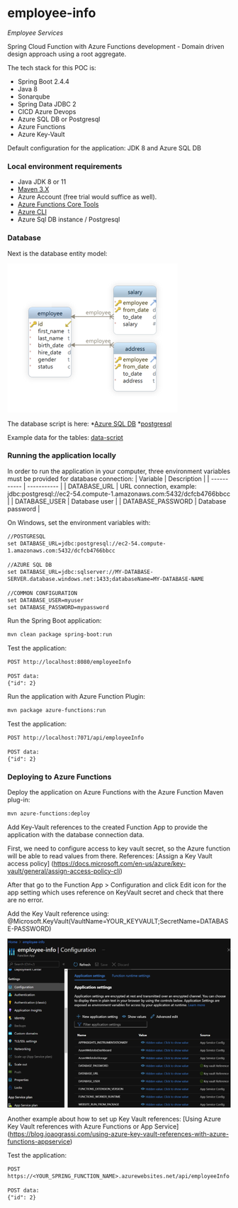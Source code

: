 # employee-info
*Employee Services*

Spring Cloud Function with Azure Functions development - Domain driven design approach using a root aggregate. 

The tech stack for this POC is:
* Spring Boot 2.4.4
* Java 8
* Sonarqube  
* Spring Data JDBC 2
* CICD Azure Devops  
* Azure SQL DB or Postgresql
* Azure Functions
* Azure Key-Vault

Default configuration for the application: JDK 8 and Azure SQL DB

### Local environment requirements
* Java JDK 8 or 11
* [Maven 3.X](https://maven.apache.org/download.cgi)
* Azure Account (free trial would suffice as well).
* [Azure Functions Core Tools](https://docs.microsoft.com/en-us/azure/azure-functions/functions-run-local?tabs=windows%2Ccsharp%2Cbash)
* [Azure CLI](https://docs.microsoft.com/en-us/cli/azure/install-azure-cli)
* Azure Sql DB instance / Postgresql

### Database
Next is the database entity model:

![Database Diagram](/doc/EntityModel.png)

The database script is here:
*[Azure SQL DB](/db/create-database-mssql.sql)
*[postgresql](/db/create-database-postgresql.sql)

Example data for the tables: [data-script](/db/data-script.sql)

### Running the application locally
In order to run the application in your computer, three environment variables must be provided
for database connection:
| Variable      | Description |
| ----------- | ----------- |
| DATABASE_URL      | URL connection, example: jdbc:postgresql://ec2-54.compute-1.amazonaws.com:5432/dcfcb4766bbcc       |
| DATABASE_USER      | Database user       |
| DATABASE_PASSWORD      | Database password       |
 
On Windows, set the environment variables with:
```
//POSTGRESQL
set DATABASE_URL=jdbc:postgresql://ec2-54.compute-1.amazonaws.com:5432/dcfcb4766bbcc

//AZURE SQL DB
set DATABASE_URL=jdbc:sqlserver://MY-DATABASE-SERVER.database.windows.net:1433;databaseName=MY-DATABASE-NAME

//COMMON CONFIGURATION
set DATABASE_USER=myuser
set DATABASE_PASSWORD=mypassword
```

Run the Spring Boot application:
```bash
mvn clean package spring-boot:run
```

Test the application:
```
POST http://localhost:8080/employeeInfo

POST data:
{"id": 2}
```

Run the application with Azure Function Plugin:
```bash
mvn package azure-functions:run
```

Test the application:
```
POST http://localhost:7071/api/employeeInfo

POST data:
{"id": 2}
```
### Deploying to Azure Functions

Deploy the application on Azure Functions with the Azure Function Maven plug-in:
```bash
mvn azure-functions:deploy
```

Add Key-Vault references to the created Function App to provide the application with the database connection data.

First, we need to configure access to key vault secret, so the Azure function
will be able to read values from there. 
References: [Assign a Key Vault access policy]
(https://docs.microsoft.com/en-us/azure/key-vault/general/assign-access-policy-cli)

After that go to the Function App > Configuration and click Edit icon for the app setting which uses reference on KeyVault secret and check that there are no error.

Add the Key Vault reference using:
@Microsoft.KeyVault(VaultName=YOUR_KEYVAULT;SecretName=DATABASE-PASSWORD)

![Function Configuration](/doc/FunctionConfiguration.png)

Another example about how to set up Key Vault references:
[Using Azure Key Vault references with Azure Functions or App Service]
(https://blog.joaograssi.com/using-azure-key-vault-references-with-azure-functions-appservice)

Test the application:
```
POST https://<YOUR_SPRING_FUNCTION_NAME>.azurewebsites.net/api/employeeInfo

POST data:
{"id": 2}
```